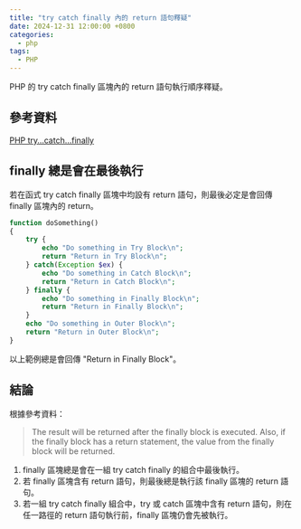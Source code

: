 ```yaml
---
title: "try catch finally 內的 return 語句釋疑"
date: 2024-12-31 12:00:00 +0800
categories: 
  - php
tags:
  - PHP
---
```


PHP 的 try catch finally 區塊內的 return 語句執行順序釋疑。

## 參考資料

[PHP try…catch…finally](https://www.phptutorial.net/php-oop/php-try-catch-finally/)

## finally 總是會在最後執行

若在函式 try catch finally 區塊中均設有 return 語句，則最後必定是會回傳 finally 區塊內的 return。

```php
function doSomething()
{
    try {
        echo "Do something in Try Block\n";
        return "Return in Try Block\n";
    } catch(Exception $ex) {
        echo "Do something in Catch Block\n";
        return "Return in Catch Block\n";
    } finally {
        echo "Do something in Finally Block\n";
        return "Return in Finally Block\n";
    }
    echo "Do something in Outer Block\n";
    return "Return in Outer Block\n";
}
```

以上範例總是會回傳 "Return in Finally Block"。

## 結論

根據參考資料：

>The result will be returned after the finally block is executed. Also, if the finally block has a return statement, the value from the finally block will be returned.

1. finally 區塊總是會在一組 try catch finally 的組合中最後執行。
2. 若 finally 區塊含有 return 語句，則最後總是執行該 finally 區塊的 return 語句。
3. 若一組 try catch finally 組合中，try 或 catch 區塊中含有 return 語句，則在任一路徑的 return 語句執行前，finally 區塊仍會先被執行。
